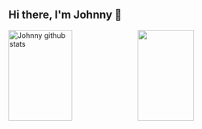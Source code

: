 ## Hi there, I'm Johnny 👋

<img width="50%" height="180px" src="https://github-readme-stats.vercel.app/api?username=Johnny-Black&show_icons=true&count_private=true&hide_border=true&title_color=fe005e&icon_color=fe005e&text_color=c9d1d9&bg_color=0d1117" alt="Johnny github stats"/> 
  <img width="47%" height="180px" src="https://github-readme-stats.vercel.app/api/top-langs/?username=Johnny-Black&layout=compact&hide_border=true&title_color=fe005e&text_color=FFFFFF&bg_color=0d1117&langs_count=8" />
